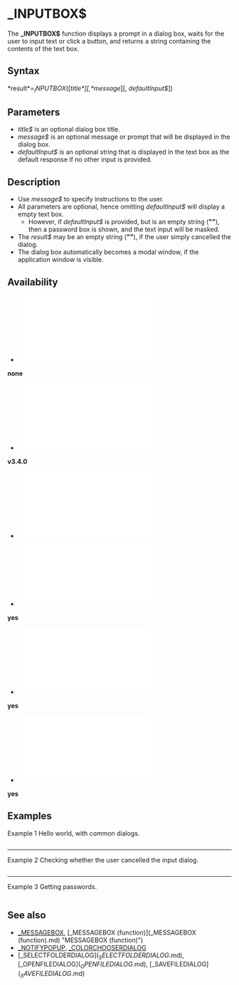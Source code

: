 # _INPUTBOX$

The **_INPUTBOX$** function displays a prompt in a dialog box, waits for the user to input text or click a button, and returns a string containing the contents of the text box.

  

## Syntax

*result$* = _INPUTBOX$([*title$*][, *message$*][, *defaultInput$*])
  

## Parameters

* *title$* is an optional dialog box title.
* *message$* is an optional message or prompt that will be displayed in the dialog box.
* *defaultInput$* is an optional string that is displayed in the text box as the default response if no other input is provided.

  

## Description

* Use *message$* to specify instructions to the user.
* All parameters are optional, hence omitting *defaultInput$* will display a empty text box.
	+ However, if *defaultInput$* is provided, but is an empty string (**""**), then a password box is shown, and the text input will be masked.
* The *result$* may be an empty string (**""**), if the user simply cancelled the dialog.
* The dialog box automatically becomes a modal window, if the application window is visible.

  

## Availability

* [![none](![none.md)](File:Qb64.png "none")

**none**
* [![v3.4.0](![v3.4.0.md)](File:Qbpe.png "v3.4.0")

**v3.4.0**
* [![Apix.png](![Apix.png.md)](File:Apix.png)
* [![yes](![yes.md)](File:Win.png "yes")

**yes**
* [![yes](![yes.md)](File:Lnx.png "yes")

**yes**
* [![yes](![yes.md)](File:Osx.png "yes")

**yes**

  

## Examples

Example 1
Hello world, with common dialogs.

``` username$ = _INPUTBOX$("Hello App", "Enter your name:", "anonymous")  [_MESSAGEBOX](_MESSAGEBOX.md) "Hello App", "Hello " + username$, "info"  
```

---

Example 2
Checking whether the user cancelled the input dialog.

``` age$ = [_TRIM$](_TRIM$.md)(_INPUTBOX$(, "Enter your age:"))  [IF](IF.md) [LEN](LEN.md)(age$) = 0 [THEN](THEN.md)     [_MESSAGEBOX](_MESSAGEBOX.md) , "Cancelled." [ELSE](ELSE.md)     [_MESSAGEBOX](_MESSAGEBOX.md) , "Age = " + age$ [END IF](END IF.md)  
```

---

Example 3
Getting passwords.

``` password$ = _INPUTBOX$("Login", "Enter password:", "")  [IF](IF.md) [LEN](LEN.md)(password$) = 0 [THEN](THEN.md)     [_MESSAGEBOX](_MESSAGEBOX.md) , "Cancelled." [ELSE](ELSE.md)     [_MESSAGEBOX](_MESSAGEBOX.md) , "You entered = " + password$ [END IF](END IF.md)  
```

  

## See also

* [_MESSAGEBOX](_MESSAGEBOX.md), [_MESSAGEBOX (function)](_MESSAGEBOX (function).md) "MESSAGEBOX (function)")
* [_NOTIFYPOPUP](_NOTIFYPOPUP.md), [_COLORCHOOSERDIALOG](_COLORCHOOSERDIALOG.md)
* [_SELECTFOLDERDIALOG$](_SELECTFOLDERDIALOG$.md), [_OPENFILEDIALOG$](_OPENFILEDIALOG$.md), [_SAVEFILEDIALOG$](_SAVEFILEDIALOG$.md)

  
